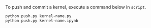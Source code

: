 To push and commit a kernel, execute a command below in `script`.
```bash
python push.py kernel-name.py
python push.py kernel-name.ipynb
```